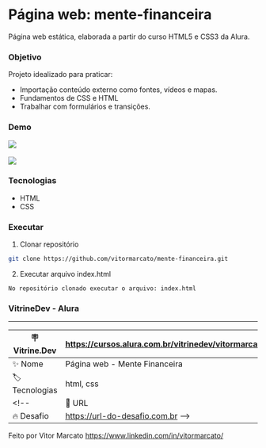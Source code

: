 # Página web: mente-financeira 

Página web estática, elaborada a partir do curso HTML5 e CSS3 da Alura. 

### Objetivo

Projeto idealizado para praticar: 
- Importação conteúdo externo como fontes, vídeos e mapas.
- Fundamentos de CSS e HTML
- Trabalhar com formulários e transições.

### Demo

<img src="https://user-images.githubusercontent.com/60930603/213455475-d02a6437-78e2-4f5f-8706-82fd854246a7.jpg#vitrinedev">
<br><br>

<img src="https://user-images.githubusercontent.com/60930603/213455496-0d8379f1-a846-4816-b884-b8046f30f3b3.jpg">

### Tecnologias

  - HTML
  - CSS
  
 ### Executar

1. Clonar repositório

```bash
git clone https://github.com/vitormarcato/mente-financeira.git
```

2. Executar arquivo index.html
```
No repositório clonado executar o arquivo: index.html     
```

### VitrineDev - Alura
---
| :placard: Vitrine.Dev | https://cursos.alura.com.br/vitrinedev/vitormarcato     |
| -------------  | --- |
| :sparkles: Nome        | Página web - Mente Financeira 
| :label: Tecnologias | html, css
<!--| :rocket: URL         | https://url-deploy.com.br
| :fire: Desafio     | https://url-do-desafio.com.br -->
 

Feito por Vitor Marcato https://www.linkedin.com/in/vitormarcato/
